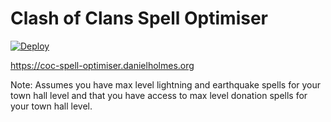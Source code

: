 # Clash of Clans Spell Optimiser

[![Deploy](https://github.com/danielholmes/coc-spells-optimiser/actions/workflows/deploy.yml/badge.svg)](https://github.com/danielholmes/coc-spells-optimiser/actions/workflows/deploy.yml)

<https://coc-spell-optimiser.danielholmes.org>

Note: Assumes you have max level lightning and earthquake spells for your town hall level and that you have
access to max level donation spells for your town hall level.
